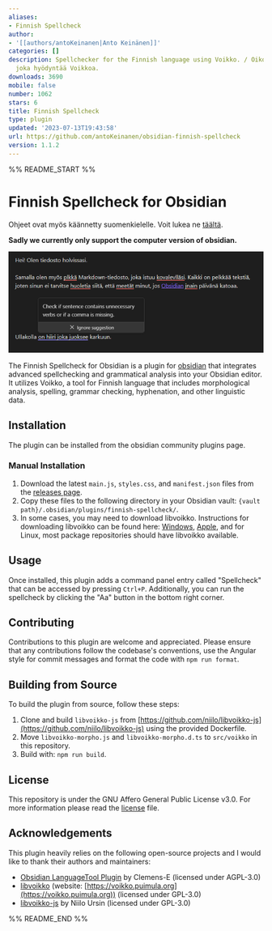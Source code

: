 ```yaml
---
aliases:
- Finnish Spellcheck
author:
- '[[authors/antoKeinanen|Anto Keinänen]]'
categories: []
description: Spellchecker for the Finnish language using Voikko. / Oikolukija suomenkielellä,
  joka hyödyntää Voikkoa.
downloads: 3690
mobile: false
number: 1062
stars: 6
title: Finnish Spellcheck
type: plugin
updated: '2023-07-13T19:43:58'
url: https://github.com/antoKeinanen/obsidian-finnish-spellcheck
version: 1.1.2
---
```


%% README_START %%

# Finnish Spellcheck for Obsidian

Ohjeet ovat myös käännetty suomenkielelle. Voit lukea ne [täältä](https://github.com/antoKeinanen/obsidian-finnish-spellcheck/blob/main/readme.fi.md).

**Sadly we currently only support the computer version of obsidian.**


![Picture of text with red and blue underlines indicating mistakes.](https://github.com/antoKeinanen/obsidian-finnish-spellcheck/blob/main/media/demo.png?raw=true)

The Finnish Spellcheck for Obsidian is a plugin for [obsidian](https://obsidian.md) that integrates advanced spellchecking and grammatical analysis into your Obsidian editor. It utilizes Voikko, a tool for Finnish language that includes morphological analysis, spelling, grammar checking, hyphenation, and other linguistic data.

## Installation
The plugin can be installed from the obsidian community plugins page.

### Manual Installation
1. Download the latest `main.js`, `styles.css`, and `manifest.json` files from the [releases page](https://github.com/antoKeinanen/obsidian-finnish-spellcheck/releases).
2. Copy these files to the following directory in your Obsidian vault: `{vault path}/.obsidian/plugins/finnish-spellcheck/`.
3. In some cases, you may need to download libvoikko. Instructions for downloading libvoikko can be found here: [Windows](https://www.puimula.org/htp/testing/voikko-sdk/win-crossbuild/), [Apple](https://formulae.brew.sh/formula/libvoikko), and for Linux, most package repositories should have libvoikko available.

## Usage
Once installed, this plugin adds a command panel entry called "Spellcheck" that can be accessed by pressing `Ctrl+P`. Additionally, you can run the spellcheck by clicking the "Aa" button in the bottom right corner.

## Contributing
Contributions to this plugin are welcome and appreciated. Please ensure that any contributions follow the codebase's conventions, use the Angular style for commit messages and format the code with `npm run format`.

## Building from Source
To build the plugin from source, follow these steps:

1. Clone and build `libvoikko-js` from [https://github.com/niilo/libvoikko-js](https://github.com/niilo/libvoikko-js) using the provided Dockerfile.
2. Move `libvoikko-morpho.js` and `libvoikko-morpho.d.ts` to `src/voikko` in this repository.
3. Build with: `npm run build`.

## License 
This repository is under the GNU Affero General Public License v3.0. For more information please read the [license](https://github.com/antoKeinanen/obsidian-finnish-spellcheck/blob/main/LICENSE) file.

## Acknowledgements
This plugin heavily relies on the following open-source projects and I would like to thank their authors and maintainers:
- [Obsidian LanguageTool Plugin](https://github.com/Clemens-E/obsidian-languagetool-plugin) by Clemens-E (licensed under AGPL-3.0)
- [libvoikko](https://github.com/voikko/corevoikko/tree/master/libvoikko) (website: [https://voikko.puimula.org](https://voikko.puimula.org)) (licensed under GPL-3.0)
- [libvoikko-js](https://github.com/niilo/libvoikko-js) by Niilo Ursin (licensed under GPL-3.0)


%% README_END %%